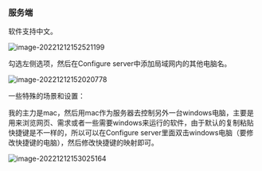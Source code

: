 ### 服务端

软件支持中文。

![image-20221212152521199](https://kiwi4814-1256211473.cos.ap-nanjing.myqcloud.com/img/image-20221212152521199.webp)

勾选左侧选项，然后在Configure server中添加局域网内的其他电脑名。

![image-20221212152020778](https://kiwi4814-1256211473.cos.ap-nanjing.myqcloud.com/img/image-20221212152020778.png)

一些特殊的场景和设置：

我的主力是mac，然后用mac作为服务器去控制另外一台windows电脑，主要是用来浏览网页、需求或者一些需要windows来运行的软件，由于默认的复制粘贴快捷键是不一样的，所以可以在Configure server里面双击windows电脑（要修改快捷键的电脑），然后修改快捷键的映射即可。

![image-20221212153025164](https://kiwi4814-1256211473.cos.ap-nanjing.myqcloud.com/img/image-20221212153025164.webp)









